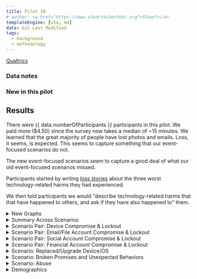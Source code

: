 ```yaml
---
title: Pilot 10
# author: <a href="https://www.stuartschechter.org">Stuart</a>
templateEngine: [vto, md]
date: Git Last Modified
tags:
  - background
  - methodology
---
```


[Qualtrics](https://harvard.az1.qualtrics.com/responses/#/surveys/SV_9mHnlou4OadzNaK)

### Data notes


### New in this pilot


## Results

There were {{ data.numberOfParticipants }} participants in this pilot.  We paid more ($4.50) since the survey now takes a median of ~15 minutes. We learned that the great majority of people have lost photos and emails. Loss, it seems, is expected. This seems to capture something that our event-focused scenarios do not.

The new event-focused scenarios seem to capture a good deal of what our old event-focused scenarios missed.

Participants started by writing [loss stories](./loss-stories.md) about the three worst technology-related harms they had experienced. 

We then told participants we would "describe technology-related harms that that have happened to others, and ask if they have also happened to" them.



<!-- ----------------------------------------------------- -->
<details>
<summary>New Graphs</summary>

<figure><img src="/graphs/Pilot10/harm-likert-absolute.svg" alt=""/></figure>
<figure><img src="/graphs/Pilot10/harm-likert-percent.svg" alt=""/></figure>
<figure><img src="/graphs/Pilot10/lost-photos-percent.svg" alt=""/></figure>
<figure><img src="/graphs/Pilot10/lost-emails-percent.svg" alt=""/></figure>
<figure><img src="/graphs/Pilot10/lost-photos-percent-cdf.svg" alt=""/></figure>
<figure><img src="/graphs/Pilot10/lost-emails-percent-cdf.svg" alt=""/></figure>

</details>
<!-- ----------------------------------------------------- -->

<!-- ----------------------------------------------------- -->
<details>
<summary>Summary Across Scenarios</summary>

<figure>
  <img src="/graphs/Pilot10/scenario-bar-chart.svg" alt="A bar chart summarizing the percent of participants who had experienced each harm scenario."/>
  <figcaption>The percent of participants who had experienced each harm scenario. Losses due to failures of security measures to protect participants from attack are paired (left bar) against harms due to security measures themselves harming participants (right bar).</figcaption>
</figure>
<figure><img src="/graphs/Pilot10/scenario-harm-likert-absolute.svg" alt="TBD"/></figure>
<figure><img src="/graphs/Pilot10/scenario-harm-likert-percent.svg" alt="TBD"/></figure>

When participants reported having suffered one of the described scenarios, we asked them how recently they had experienced it.

<figure>
  <img src="/graphs/Pilot10/scenario-recency-bar-chart.svg" alt="A bar chart summarizing how recently participants who had experienced each harm scenario."/>
  <figcaption>The absolute number of participants who had experienced each harm scenario for each level of recency.</figcaption>
</figure>

<figure>
  <img src="/graphs/Pilot10/scenario-recovery-duration-bar-chart.svg" alt=""/>
  <figcaption>Recovery duration for each scenario (absolute figures).</figcaption>
</figure>

<figure>
  <img src="/graphs/Pilot10/scatter-age-vs-scenario-count.svg" alt=""/>
  <figcaption>Have older people experienced more types of harmful events?</figcaption>
</figure>

</details>
<!-- ----------------------------------------------------- -->
<details>
<summary>Scenario Pair: Device Compromise & Lockout</summary>

We asked participants who had a device compromised/stolen or locked what type of device it was. (If they had experienced more than one incident of a scenario we asked about the worst.)

<figure>
  <img src="/graphs/Pilot10/device-bar-chart.svg" alt="A bar chart summarizing the number of devices of each type that were lost or hacked."/>
  <figcaption>The absolute number of devices of each type that participants had suffered the compromise of (left bar in pair) or had been locked out of (right bar in pair).</figcaption>
</figure>
<figure><img src="/graphs/Pilot10/hacked-device-dur-bar-chart.svg" alt="TBD"/></figure>


<figure>
  <img src="/graphs/Pilot10/hacked-device-how-bar-chart.svg" alt="A bar chart summarizing how devices were compromised."/>
  <figcaption>How devices were compromised.</figcaption>
</figure>

<figure>
  <img src="/graphs/Pilot10/locked-device-how-bar-chart.svg" alt="A bar chart summarizing how participants reported being locked out of their devices."/>
  <figcaption>How users were locked out of their devices.</figcaption>
</figure>

<figure><img src="/graphs/Pilot10/locked-device-recdat-bar-chart.svg" alt="TBD"/></figure>
<figure><img src="/graphs/Pilot10/locked-device-dur-bar-chart.svg" alt="TBD"/></figure>

</details>
<!-- ----------------------------------------------------- -->
<details>
<summary>Scenario Pair: Email/File Account Compromise & Lockout</summary>
<figure>
  <img src="/graphs/Pilot10/account-type-bar-chart.svg" alt="A bar chart summarizing the number of devices of each type that were lost or hacked."/>
  <figcaption>The types of accounts that participants had suffered the compromise of (left bar in pair) or had been locked out of (right bar in pair).</figcaption>
</figure>

<figure><img src="/graphs/Pilot10/hacked-acct-how-bar-chart.svg" alt="TBD"/></figure>
<figure><img src="/graphs/Pilot10/hacked-acct-type-bar-chart.svg" alt="TBD"/></figure>
<figure><img src="/graphs/Pilot10/hacked-acct-dur-bar-chart.svg" alt="TBD"/></figure>
<figure><img src="/graphs/Pilot10/locked-acct-how-bar-chart.svg" alt="TBD"/></figure>
<figure><img src="/graphs/Pilot10/locked-acct-type-bar-chart.svg" alt="TBD"/></figure>
<figure><img src="/graphs/Pilot10/locked-acct-dur-bar-chart.svg" alt="TBD"/></figure>

</details>
<!-- ----------------------------------------------------- -->
<details>
<summary>Scenario Pair: Social Account Compromise & Lockout</summary>
<figure>
  <img src="/graphs/Pilot10/social-account-type-bar-chart.svg" alt="A bar chart summarizing the number of devices of each type that were lost or hacked."/>
  <figcaption>The types of social accounts that participants had suffered the compromise of (left bar in pair) or had been locked out of (right bar in pair).</figcaption>
</figure>

<figure><img src="/graphs/Pilot10/hacked-soc-how-bar-chart.svg" alt="TBD"/></figure>
<figure><img src="/graphs/Pilot10/hacked-soc-type-bar-chart.svg" alt="TBD"/></figure>
<figure><img src="/graphs/Pilot10/locked-soc-how-bar-chart.svg" alt="TBD"/></figure>
<figure><img src="/graphs/Pilot10/locked-soc-type-bar-chart.svg" alt="TBD"/></figure>
<figure><img src="/graphs/Pilot10/locked-soc-dur-bar-chart.svg" alt="TBD"/></figure>

</details>
<!-- ----------------------------------------------------- -->
<details>
<summary>Scenario Pair: Financial Account Compromise & Lockout</summary>
<figure>
  <img src="/graphs/Pilot10/financial-account-type-bar-chart.svg" alt="A bar chart summarizing the number of devices of each type that were lost or compromised."/>
  <figcaption>The types of financial accounts that participants had suffered the compromise of (left bar in pair) or had been locked out of (right bar in pair).</figcaption>
</figure>

<figure><img src="/graphs/Pilot10/hacked-bank-how-bar-chart.svg" alt="TBD"/></figure>
<figure><img src="/graphs/Pilot10/hacked-bank-type-bar-chart.svg" alt="TBD"/></figure>
<figure><img src="/graphs/Pilot10/locked-bank-how-bar-chart.svg" alt="TBD"/></figure>
<figure><img src="/graphs/Pilot10/locked-bank-type-bar-chart.svg" alt="TBD"/></figure>
<figure><img src="/graphs/Pilot10/locked-bank-dur-bar-chart.svg" alt="TBD"/></figure>

</details>
<!-- ----------------------------------------------------- -->
<details>
<summary>Scenario: Replaced/Upgrade Device/OS</summary>

<figure><img src="/graphs/Pilot10/swap-device-what-bar-chart.svg" alt="TBD"/></figure>
<figure><img src="/graphs/Pilot10/swap-device-harm-bar-chart.svg" alt="TBD"/></figure>
<figure><img src="/graphs/Pilot10/swap-device-dur-bar-chart.svg" alt="TBD"/></figure>
</details>
<!-- ----------------------------------------------------- -->
<details>
<summary>Scenario: Broken Promises and Unexpected Behaviors</summary>
<figure><img src="/graphs/Pilot10/disconnect-how-bar-chart.svg" alt="TBD"/></figure>
<figure><img src="/graphs/Pilot10/disconnect-harm-bar-chart.svg" alt="TBD"/></figure>
<figure><img src="/graphs/Pilot10/disconnect-dur-bar-chart.svg" alt="TBD"/></figure>
</details>
<!-- ----------------------------------------------------- -->
<details>
<summary>Scenario: Abuse</summary>
<figure><img src="/graphs/Pilot10/abuse-how-bar-chart.svg" alt="TBD"/></figure>
<figure><img src="/graphs/Pilot10/abuse-dur-bar-chart.svg" alt="TBD"/></figure>
</details>
<!-- ----------------------------------------------------- -->
<details>
<summary>Demographics</summary>
<figure><img src="/graphs/Pilot10/age-cdf.svg" alt="TBD"/></figure>
<figure><img src="/graphs/Pilot10/education-percent.svg" alt="TBD"/></figure>
<figure><img src="/graphs/Pilot10/gender-percent.svg" alt="TBD"/></figure>
</details>
<!-- ----------------------------------------------------- -->

